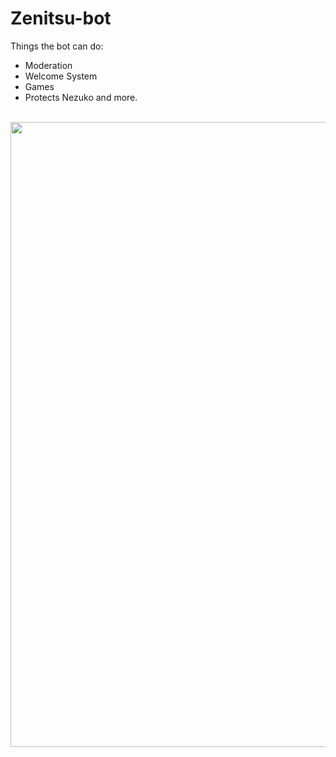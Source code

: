 # Zenitsu-bot
Things the bot can do:
- Moderation 
- Welcome System 
- Games
- Protects Nezuko and more.
<br>
<img src="images/zen.gif" width="1000">

